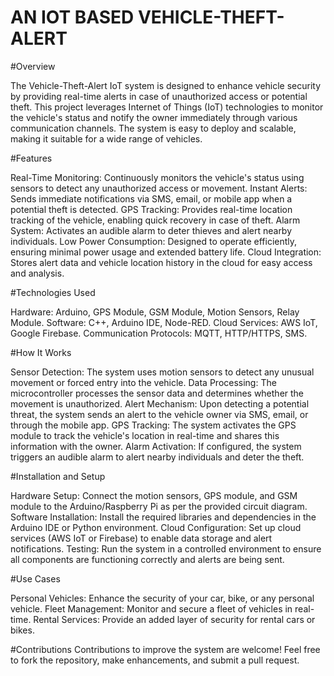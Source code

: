 # AN IOT BASED VEHICLE-THEFT-ALERT
#Overview

The Vehicle-Theft-Alert IoT system is designed to enhance vehicle security by providing real-time alerts in case of unauthorized access or potential theft. This project leverages Internet of Things (IoT) technologies to monitor the vehicle's status and notify the owner immediately through various communication channels. The system is easy to deploy and scalable, making it suitable for a wide range of vehicles.

#Features

Real-Time Monitoring: Continuously monitors the vehicle's status using sensors to detect any unauthorized access or movement.
Instant Alerts: Sends immediate notifications via SMS, email, or mobile app when a potential theft is detected.
GPS Tracking: Provides real-time location tracking of the vehicle, enabling quick recovery in case of theft.
Alarm System: Activates an audible alarm to deter thieves and alert nearby individuals.
Low Power Consumption: Designed to operate efficiently, ensuring minimal power usage and extended battery life.
Cloud Integration: Stores alert data and vehicle location history in the cloud for easy access and analysis.

#Technologies Used

Hardware: Arduino, GPS Module, GSM Module, Motion Sensors, Relay Module.
Software: C++, Arduino IDE, Node-RED.
Cloud Services: AWS IoT, Google Firebase.
Communication Protocols: MQTT, HTTP/HTTPS, SMS.

#How It Works

Sensor Detection: The system uses motion sensors to detect any unusual movement or forced entry into the vehicle.
Data Processing: The microcontroller processes the sensor data and determines whether the movement is unauthorized.
Alert Mechanism: Upon detecting a potential threat, the system sends an alert to the vehicle owner via SMS, email, or through the mobile app.
GPS Tracking: The system activates the GPS module to track the vehicle's location in real-time and shares this information with the owner.
Alarm Activation: If configured, the system triggers an audible alarm to alert nearby individuals and deter the theft.

#Installation and Setup

Hardware Setup: Connect the motion sensors, GPS module, and GSM module to the Arduino/Raspberry Pi as per the provided circuit diagram.
Software Installation: Install the required libraries and dependencies in the Arduino IDE or Python environment.
Cloud Configuration: Set up cloud services (AWS IoT or Firebase) to enable data storage and alert notifications.
Testing: Run the system in a controlled environment to ensure all components are functioning correctly and alerts are being sent.

#Use Cases

Personal Vehicles: Enhance the security of your car, bike, or any personal vehicle.
Fleet Management: Monitor and secure a fleet of vehicles in real-time.
Rental Services: Provide an added layer of security for rental cars or bikes.

#Contributions
Contributions to improve the system are welcome! Feel free to fork the repository, make enhancements, and submit a pull request.
